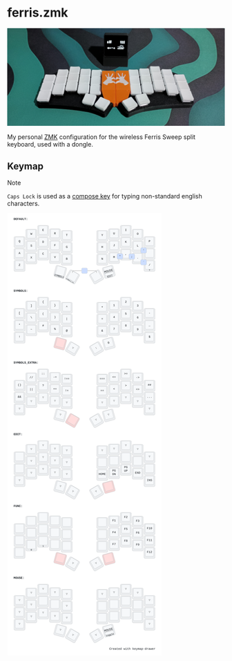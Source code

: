 # ferris.zmk

![preview](./images/ferris.jpg)

My personal [ZMK](https://zmk.dev/) configuration for the wireless Ferris Sweep split keyboard, used with a dongle.

## Keymap

> [!NOTE]
> `Caps Lock` is used as a [compose key](https://en.wikipedia.org/wiki/Compose_key) for typing non-standard english characters.

![Keymap](./keymap-drawer/ferris.svg)
